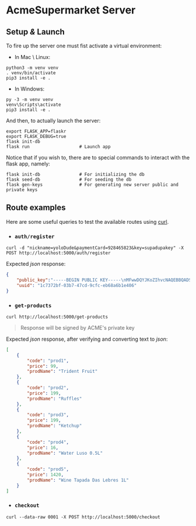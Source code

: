 # AcmeSupermarket Server

## Setup _&_ Launch

To fire up the server one must fist activate a virtual environment:

* In Mac \ Linux:
```shell
python3 -m venv venv
. venv/bin/activate
pip3 install -e .
```

* In Windows:
```shell
py -3 -m venv venv
venv\Scripts\activate
pip3 install -e .
```

And then, to actually launch the server:
```shell
export FLASK_APP=flaskr
export FLASK_DEBUG=true
flask init-db
flask run                   # Launch app
```

Notice that if you wish to, there are to special commands to interact with the flask app, namely:
```shell
flask init-db               # For initializing the db
flask seed-db               # For seeding the db
flask gen-keys              # For generating new server public and private keys
```

## Route examples

Here are some useful queries to test the available routes using [curl](https://curl.haxx.se).

* ### `auth/register`
```shell
curl -d "nickname=yoloDude&paymentCard=928465823&key=supadupakey" -X POST http://localhost:5000/auth/register
```

Expected _json_ response:
```json
{
    "public_key":"-----BEGIN PUBLIC KEY-----\nMFwwDQYJKoZIhvcNAQEBBQADSwAwSAJBANj1kmumzLb3q5VzHVpfi2/d7MvZGVTh\npAult04LidIjLKQo/PQX3SiT7QXwH3fAKEqinOJdxSS0ZATe/FXygMsCAwEAAQ==\n-----END PUBLIC KEY-----\n",
    "uuid": "1c7372bf-03b7-47cd-9cfc-eb68a6b1e406"
}
```

* ### `get-products`
```shell
curl http://localhost:5000/get-products
```
> Response will be signed by ACME's private key

Expected _json_ response, after verifying and converting text to _json_:
```json
[
    {
        "code": "prod1",
        "price": 99,
        "prodName": "Trident Fruit"
    },
    {
        "code": "prod2",
        "price": 199,
        "prodName": "Ruffles"
    },
    {
        "code": "prod3",
        "price": 199,
        "prodName": "Ketchup"
    },
    {
        "code": "prod4",
        "price": 16,
        "prodName": "Water Luso 0.5L"
    },
    {
        "code": "prod5",
        "price": 1420,
        "prodName": "Wine Tapada Das Lebres 1L"
    }
]
```

* ### `checkout`
```shell
curl --data-raw 0001 -X POST http://localhost:5000/checkout
```